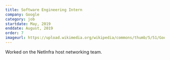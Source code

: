 ```yaml
---
title: Software Engineering Intern
company: Google
category: job
startdate: May, 2019
enddate: August, 2019
order: 7
imageurl: https://upload.wikimedia.org/wikipedia/commons/thumb/5/51/Google_Cloud_logo.svg/2560px-Google_Cloud_logo.svg.png
---
```


Worked on the NetInfra host networking team.

